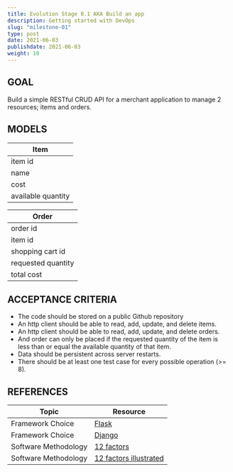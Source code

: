 ```yaml
---
title: Evolution Stage 0.1 AKA Build an app
description: Getting started with DevOps
slug: "milestone-01"
type: post
date: 2021-06-03
publishdate: 2021-06-03
weight: 10
---
```



## GOAL
Build a simple RESTful CRUD API for a merchant application to manage 2 resources; items and orders.

## MODELS
|Item|
|---|
|item id|
|name|
|cost|
|available quantity|

|Order|
|---|
|order id|
|item id|
|shopping cart id|
|requested quantity|
|total cost|

## ACCEPTANCE CRITERIA
+ The code should be stored on a public Github repository
+ An http client should be able to read, add, update, and delete items.
+ An http client should be able to read, add, update, and delete orders.
+ And order can only be placed if the requested quantity of the item is less than or equal the available quantity of that item.
+ Data should be persistent across server restarts.
+ There should be at least one test case for every possible operation (>= 8).

## REFERENCES
| Topic |  Resource  |
| ----- | ---------- |
|Framework Choice|[Flask](https://flask.palletsprojects.com/en/2.0.x/installation/)|
|Framework Choice|[Django](https://docs.djangoproject.com/en/3.2/intro/tutorial01/)|
|Software Methodology|[12 factors](https://12factor.net/)|
|Software Methodology|[12 factors illustrated](https://www.redhat.com/architect/12-factor-app)|